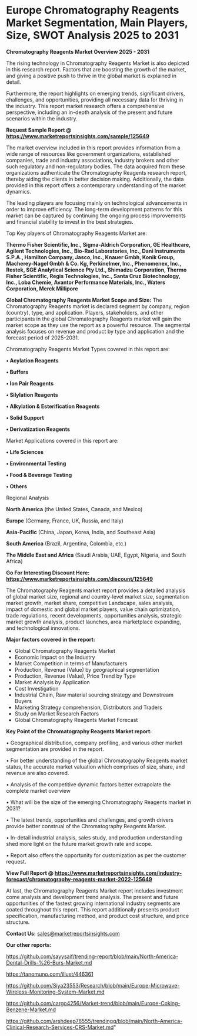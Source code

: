 # Europe Chromatography Reagents Market Segmentation, Main Players, Size, SWOT Analysis 2025 to 2031

<Strong> Chromatography Reagents Market Overview 2025 - 2031</strong>

The rising technology in Chromatography Reagents Market is also depicted in this research report. Factors that are boosting the growth of the market, and giving a positive push to thrive in the global market is explained in detail.

Furthermore, the report highlights on emerging trends, significant drivers, challenges, and opportunities, providing all necessary data for thriving in the industry. This report market research offers a comprehensive perspective, including an in-depth analysis of the present and future scenarios within the industry.

<strong>Request Sample Report @ <a href=https://www.marketreportsinsights.com/sample/125649>https://www.marketreportsinsights.com/sample/125649</a></strong>

The market overview included in this report provides information from a wide range of resources like government organizations, established companies, trade and industry associations, industry brokers and other such regulatory and non-regulatory bodies. The data acquired from these organizations authenticate the Chromatography Reagents research report, thereby aiding the clients in better decision making. Additionally, the data provided in this report offers a contemporary understanding of the market dynamics.

The leading players are focusing mainly on technological advancements in order to improve efficiency. The long-term development patterns for this market can be captured by continuing the ongoing process improvements and financial stability to invest in the best strategies.

Top Key players of Chromatography Reagents Market are:

<strong>Thermo Fisher Scientific, Inc., Sigma-Aldrich Corporation, GE Healthcare, Agilent Technologies, Inc., Bio-Rad Laboratories, Inc., Dani Instruments S.P.A., Hamilton Company, Jasco, Inc., Knauer Gmbh, Konik Group, Macherey-Nagel Gmbh & Co. Kg, Perkinelmer, Inc., Phenomenex, Inc., Restek, SGE Analytical Science Pty Ltd., Shimadzu Corporation, Thermo Fisher Scientific, Regis Technologies, Inc., Santa Cruz Biotechnology, Inc., Loba Chemie, Avantor Performance Materials, Inc., Waters Corporation, Merck Millipore</strong>

<strong><b>Global Chromatography Reagents Market Scope and Size:</b></strong>
The Chromatography Reagents market is declared segment by company, region (country), type, and application. Players, stakeholders, and other participants in the global Chromatography Reagents market will gain the market scope as they use the report as a powerful resource. The segmental analysis focuses on revenue and product by type and application and the forecast period of 2025-2031.

Chromatography Reagents Market Types covered in this report are:

<strong>• Acylation Reagents

• Buffers

• Ion Pair Reagents

• Silylation Reagents

• Alkylation & Esterification Reagents

• Solid Support

• Derivatization Reagents</strong>

Market Applications covered in this report are:

<strong>• Life Sciences

• Environmental Testing

• Food & Beverage Testing

• Others</strong> 

Regional Analysis

<strong>North America</strong> (the United States, Canada, and Mexico)

<strong>Europe</strong> (Germany, France, UK, Russia, and Italy)

<strong>Asia-Pacific</strong> (China, Japan, Korea, India, and Southeast Asia)

<strong>South America</strong> (Brazil, Argentina, Colombia, etc.)

<strong>The Middle East and Africa</strong> (Saudi Arabia, UAE, Egypt, Nigeria, and South Africa)

<strong>Go For Interesting Discount Here: <a href=https://www.marketreportsinsights.com/discount/125649>https://www.marketreportsinsights.com/discount/125649</a></strong>

The Chromatography Reagents market report provides a detailed analysis of global market size, regional and country-level market size, segmentation market growth, market share, competitive Landscape, sales analysis, impact of domestic and global market players, value chain optimization, trade regulations, recent developments, opportunities analysis, strategic market growth analysis, product launches, area marketplace expanding, and technological innovations.

<strong><b>Major factors covered in the report:</b></strong>
<ul>
  <li>Global Chromatography Reagents Market </li>
  <li>Economic Impact on the Industry</li>
  <li>Market Competition in terms of Manufacturers</li>
  <li>Production, Revenue (Value) by geographical segmentation</li>
  <li>Production, Revenue (Value), Price Trend by Type</li>
  <li>Market Analysis by Application</li>
  <li>Cost Investigation</li>
  <li>Industrial Chain, Raw material sourcing strategy and Downstream Buyers</li>
  <li>Marketing Strategy comprehension, Distributors and Traders</li>
  <li>Study on Market Research Factors</li>
  <li>Global Chromatography Reagents Market Forecast</li>
</ul>

<strong><b>Key Point of the Chromatography Reagents Market report:</b></strong>

• Geographical distribution, company profiling, and various other market segmentation are provided in the report.

• For better understanding of the global Chromatography Reagents market status, the accurate market valuation which comprises of size, share, and revenue are also covered.

• Analysis of the competitive dynamic factors better extrapolate the complete market overview

• What will be the size of the emerging Chromatography Reagents market in 2031?

• The latest trends, opportunities and challenges, and growth drivers provide better construal of the Chromatography Reagents Market.

• In-detail industrial analysis, sales study, and production understanding shed more light on the future market growth rate and scope.

• Report also offers the opportunity for customization as per the customer request.

<strong><b>View Full Report @ <a href=https://www.marketreportsinsights.com/industry-forecast/chromatography-reagents-market-2022-125649>https://www.marketreportsinsights.com/industry-forecast/chromatography-reagents-market-2022-125649</a></b></strong>


At last, the Chromatography Reagents Market report includes investment come analysis and development trend analysis. The present and future opportunities of the fastest growing international industry segments are coated throughout this report. This report additionally presents product specification, manufacturing method, and product cost structure, and price structure.

<strong>Contact Us:</strong>
sales@marketreportsinsights.com

<strong>Our other reports:</strong>

<a href=https://github.com/sayysaif/trending-report/blob/main/North-America-Dental-Drills-%26-Burs-Market.md>https://github.com/sayysaif/trending-report/blob/main/North-America-Dental-Drills-%26-Burs-Market.md</a>

<a href=https://tanomuno.com/illust/446361>https://tanomuno.com/illust/446361</a>

<a href=https://github.com/Siya23553/Research/blob/main/Europe-Microwave-Wireless-Monitoring-System-Market.md>https://github.com/Siya23553/Research/blob/main/Europe-Microwave-Wireless-Monitoring-System-Market.md</a>

<a href=https://github.com/cargo4256/Market-trend/blob/main/Europe-Coking-Benzene-Market.md>https://github.com/cargo4256/Market-trend/blob/main/Europe-Coking-Benzene-Market.md</a>

<a href=https://github.com/arshdeep76555/trendingg/blob/main/North-America-Clinical-Research-Services-CRS-Market.md>https://github.com/arshdeep76555/trendingg/blob/main/North-America-Clinical-Research-Services-CRS-Market.md</a>"

